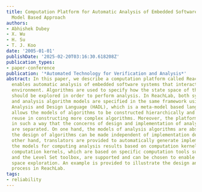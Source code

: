 ```yaml
---
title: Computation Platform for Automatic Analysis of Embedded Software Systems Using
  Model Based Approach
authors:
- Abhishek Dubey
- X. Wu
- H. Su
- T. J. Koo
date: '2005-01-01'
publishDate: '2025-02-20T03:16:30.618208Z'
publication_types:
- paper-conference
publication: '*Automated Technology for Verification and Analysis*'
abstract: In this paper, we describe a computation platform called ReachLab, which
  enables automatic analysis of embedded software systems that interact with continuous
  environment. Algorithms are used to specify how the state space of the system model
  should be explored in order to perform analysis. In ReachLab, both system models
  and analysis algorithm models are specified in the same framework using Hybrid System
  Analysis and Design Language (HADL), which is a meta-model based language. The platform
  allows the models of algorithms to be constructed hierarchically and promotes their
  reuse in constructing more complex algorithms. Moreover, the platform is designed
  in such a way that the concerns of design and implementation of analysis algorithms
  are separated. On one hand, the models of analysis algorithms are abstract and therefore
  the design of algorithms can be made independent of implementation details. On the
  other hand, translators are provided to automatically generate implementations from
  the models for computing analysis results based on computation kernels. Multiple
  computation kernels, which are based on specific computation tools such as d/dt
  and the Level Set toolbox, are supported and can be chosen to enable hybrid state
  space exploration. An example is provided to illustrate the design and implementation
  process in ReachLab.
tags:
- reliability
---
```

